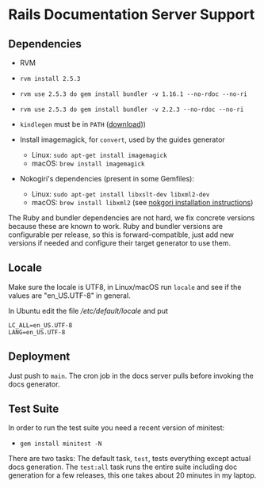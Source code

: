 # Rails Documentation Server Support

## Dependencies

* RVM

* `rvm install 2.5.3`

* `rvm use 2.5.3 do gem install bundler -v 1.16.1 --no-rdoc --no-ri`

* `rvm use 2.5.3 do gem install bundler -v 2.2.3 --no-rdoc --no-ri`

* `kindlegen` must be in `PATH` ([download](http://www.amazon.com/gp/feature.html?docId=1000765211)))

* Install imagemagick, for `convert`, used by the guides generator
  - Linux: `sudo apt-get install imagemagick`
  - macOS: `brew install imagemagick`

* Nokogiri's dependencies (present in some Gemfiles):
  - Linux: `sudo apt-get install libxslt-dev libxml2-dev`
  - macOS: `brew install libxml2` (see [nokgori installation instructions](https://nokogiri.org/tutorials/installing_nokogiri.html))

The Ruby and bundler dependencies are not hard, we fix concrete versions because
these are known to work. Ruby and bundler versions are configurable per release,
so this is forward-compatible, just add new versions if needed and configure
their target generator to use them.

## Locale

Make sure the locale is UTF8, in Linux/macOS run `locale` and see if the values are
"en\_US.UTF-8" in general.

In Ubuntu edit the file _/etc/default/locale_ and put

```
LC_ALL=en_US.UTF-8
LANG=en_US.UTF-8
```

## Deployment

Just push to `main`. The cron job in the docs server pulls before invoking
the docs generator.

## Test Suite

In order to run the test suite you need a recent version of minitest:

* `gem install minitest -N`

There are two tasks: The default task, `test`, tests everything except actual
docs generation. The `test:all` task runs the entire suite including doc
generation for a few releases, this one takes about 20 minutes in my laptop.
